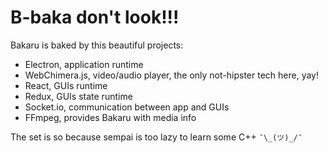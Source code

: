 # B-baka don't look!!!

Bakaru is baked by this beautiful projects:

- Electron, application runtime
- WebChimera.js, video/audio player, the only not-hipster tech here, yay!
- React, GUIs runtime
- Redux, GUIs state runtime
- Socket.io, communication between app and GUIs
- FFmpeg, provides Bakaru with media info

The set is so because sempai is too lazy to learn some C++ `¯\_(ツ)_/¯`
